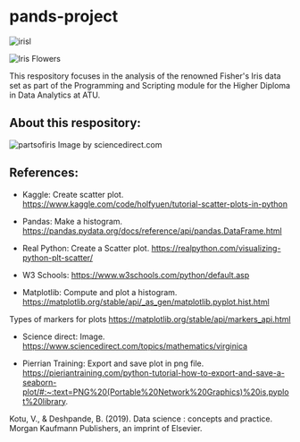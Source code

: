 # pands-project


![irisl](https://encrypted-tbn0.gstatic.com/images?q=tbn:ANd9GcRpTfCeXAg2M1NblVGoTo2gT-wrusoSgufS1AIbfKCFMFlXuO-dA97pX9Z_MSC7otrelK0&usqp=CAU)







![Iris Flowers](https://live.staticflickr.com/387/18749262238_59870d95bd_n.jpg)

This respository focuses in the analysis of the renowned Fisher's Iris data set as part of the Programming and Scripting module for the Higher Diploma in Data Analytics at ATU.

## About this respository:

![partsofiris](https://ars.els-cdn.com/content/image/3-s2.0-B9780128147610000034-f03-01-9780128147610.jpg)
Image by sciencedirect.com


## References:

- Kaggle: Create scatter plot.
 https://www.kaggle.com/code/holfyuen/tutorial-scatter-plots-in-python

- Pandas: Make a histogram.
https://pandas.pydata.org/docs/reference/api/pandas.DataFrame.html

- Real Python: Create a Scatter plot.
https://realpython.com/visualizing-python-plt-scatter/

- W3 Schools: https://www.w3schools.com/python/default.asp

- Matplotlib: Compute and plot a histogram.
 https://matplotlib.org/stable/api/_as_gen/matplotlib.pyplot.hist.html

 Types of markers for plots
 https://matplotlib.org/stable/api/markers_api.html

- Science direct: Image. 
https://www.sciencedirect.com/topics/mathematics/virginica

- Pierrian Training: Export and save plot in png file. 
https://pieriantraining.com/python-tutorial-how-to-export-and-save-a-seaborn-plot/#:~:text=PNG%20(Portable%20Network%20Graphics)%20is,pyplot%20library.

Kotu, V., & Deshpande, B. (2019). Data science : concepts and practice. Morgan Kaufmann Publishers, an imprint of Elsevier.